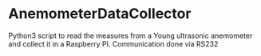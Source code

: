 # AnemometerDataCollector
Python3 script to read the measures from a Young ultrasonic anemometer and collect it in a Raspberry PI. Communication done via RS232
